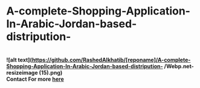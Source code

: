 # A-complete-Shopping-Application-In-Arabic-Jordan-based-distripution-
<br><b>![alt text](https://github.com/RashedAlkhatib/[reponame]/A-complete-Shopping-Application-In-Arabic-Jordan-based-distripution-
 /Webp.net-resizeimage (15).png)
<br><b> Contact For more
  <a href="http://rashedalkhatib.epizy.com/" >here</a>
